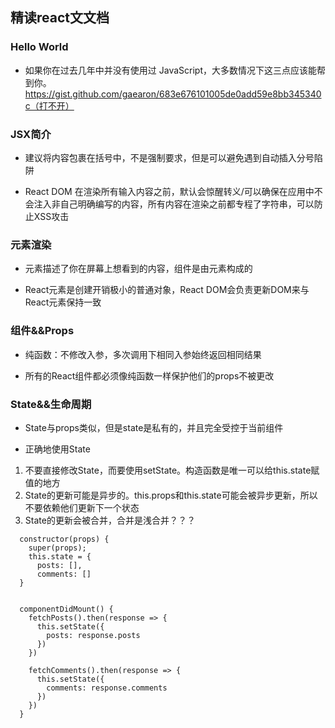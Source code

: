 ## 精读react文文档

### Hello World
- 如果你在过去几年中并没有使用过 JavaScript，大多数情况下这三点应该能帮到你。
https://gist.github.com/gaearon/683e676101005de0add59e8bb345340c（打不开）

### JSX简介
- 建议将内容包裹在括号中，不是强制要求，但是可以避免遇到自动插入分号陷阱

- React DOM 在渲染所有输入内容之前，默认会惊醒转义/可以确保在应用中不会注入非自己明确编写的内容，所有内容在渲染之前都专程了字符串，可以防止XSS攻击


### 元素渲染
- 元素描述了你在屏幕上想看到的内容，组件是由元素构成的

- React元素是创建开销极小的普通对象，React DOM会负责更新DOM来与React元素保持一致

### 组件&&Props
- 纯函数：不修改入参，多次调用下相同入参始终返回相同结果

- 所有的React组件都必须像纯函数一样保护他们的props不被更改

### State&&生命周期
- State与props类似，但是state是私有的，并且完全受控于当前组件

- 正确地使用State
1. 不要直接修改State，而要使用setState。构造函数是唯一可以给this.state赋值的地方
2. State的更新可能是异步的。this.props和this.state可能会被异步更新，所以不要依赖他们更新下一个状态
3. State的更新会被合并，合并是浅合并？？？
```
  constructor(props) {
    super(props);
    this.state = {
      posts: [],
      comments: []
  }


  componentDidMount() {
    fetchPosts().then(response => {
      this.setState({
        posts: response.posts
      })
    })

    fetchComments().then(response => {
      this.setState({
        comments: response.comments
      })
    })
  }


```